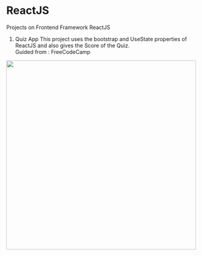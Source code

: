 # ReactJS
Projects on Frontend Framework ReactJS

1. Quiz App 
  This project uses the bootstrap and UseState properties of ReactJS and also gives the Score of the Quiz.<br>
  Guided from : FreeCodeCamp

<img src = "https://www.freecodecamp.org/news/content/images/2021/06/Ekran-Resmi-2019-11-18-18.08.13.png" height = 500 width = 500>


